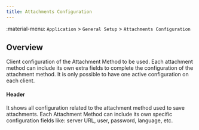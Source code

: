 ```yaml
---
title: Attachments Configuration
---
```


:material-menu: `Application` > `General Setup` > `Attachments Configuration`

## Overview

Client configuration of the Attachment Method to be used. Each attachment method can include its own extra fields to complete the configuration of the attachment method. It is only possible to have one active configuration on each client.

#### Header

It shows all configuration related to the attachment method used to save attachments. Each Attachment Method can include its own specific configuration fields like: server URL, user, password, language, etc.